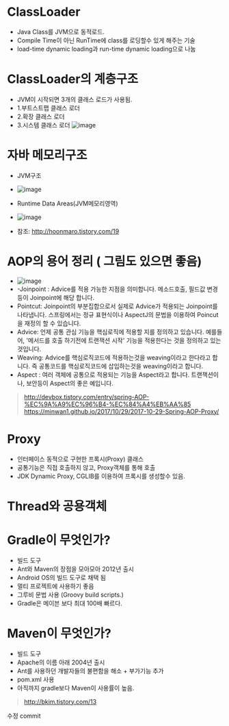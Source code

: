 # ClassLoader
* Java Class를 JVM으로 동적로드.
* Compile Time이 아닌 RunTime에 class를 로딩할수 있게 해주는 기술
* load-time dynamic loading과 run-time dynamic loading으로 나눔

# ClassLoader의 계층구조
* JVM이 시작되면 3개의 클래스 로드가 사용됨.
* 1.부트스트팹 클래스 로더
* 2.확장 클래스 로더
* 3.시스템 클래스 로더
![image](https://user-images.githubusercontent.com/34080407/43509763-7cc625b4-95ae-11e8-9ab2-889e1c3fb7ce.png)



# 자바 메모리구조
* JVM구조
* ![image](https://user-images.githubusercontent.com/34080407/43509938-0c28d472-95af-11e8-9ac3-e0575d31e7c2.png)

* Runtime Data Areas(JVM메모리영역)
* ![image](https://user-images.githubusercontent.com/34080407/43510003-3e897944-95af-11e8-8f12-adea32e78a70.png)

* 참조: http://hoonmaro.tistory.com/19

# AOP의 용어 정리 ( 그림도 있으면 좋음)

* ![image](https://t1.daumcdn.net/cfile/tistory/223B623D548C415631)
* -Joinpoint : Advice를 적용 가능한 지점을 의미합니다. 메소드호출, 필드값 변경 등이 Joinpoint에 해당 합니다.
* Pointcut: Joinpoint의 부분집합으로서 실제로 Advice가 적용되는 Joinpoint를 나타냅니다. 스프링에서는 정규 표현식이나 AspectJ의 문법을 이용하여 Poincut을 재정의 할 수 있습니다.
* Advice: 언제 공통 관심 기능을 핵심로직에 적용할 지를 정의하고 있습니다. 예를들어, '메서드를 호출 하기전에 트랜잭션 시작' 기능을 적용한다는 것을 정의하고 있는 것입니다.
* Weaving: Advice를 핵심로직코드에 적용하는것을 weaving이라고 한다라고 합니다. 즉 공통코드를 핵심로직코드에 삽입하는것을 weaving이라고 합니다.
* Aspect : 여러 객체에 공통으로 적용되는 기능을 Aspect라고 합니다. 트랜잭션이나, 보안등이 Aspect의 좋은 예입니다.

> http://devbox.tistory.com/entry/spring-AOP-%EC%9A%A9%EC%96%B4-%EC%84%A4%EB%AA%85
> https://minwan1.github.io/2017/10/29/2017-10-29-Spring-AOP-Proxy/

# Proxy
* 인터페이스 동적으로 구현한 프록시(Proxy) 클래스
* 공통기능은 직접 호출하지 않고, Proxy객체를 통해 호출
* JDK Dynamic Proxy, CGLIB를 이용하여 프록시를 생성할수 있음.

# Thread와 공용객체

# Gradle이 무엇인가?
* 빌드 도구
* Ant와 Maven의 장점을 모아모아 2012년 출시
* Android OS의 빌드 도구로 채택 됨
* 멀티 프로젝트에 사용하기 좋음 
* 그루비 문법 사용 (Groovy build scripts.)
* Gradle은 메이븐 보다 최대 100배 빠르다.

# Maven이 무엇인가?
* 빌드 도구 
* Apache의 이름 아래 2004년 출시
* Ant를 사용하던 개발자들의 불편함을 해소 + 부가기능 추가
* pom.xml 사용
* 아직까지 gradle보다 Maven이 사용률이 높음.
> http://bkim.tistory.com/13

수정 commit
